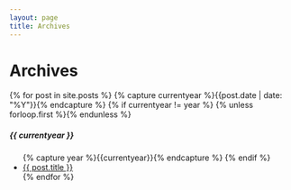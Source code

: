 ```yaml
---
layout: page
title: Archives
---
```

<div class="page-content wc-container">
  <div class="post">
    <h1>Archives</h1>  
    {% for post in site.posts %}
      {% capture currentyear %}{{post.date | date: "%Y"}}{% endcapture %}
      {% if currentyear != year %}
        {% unless forloop.first %}</ul>{% endunless %}
        <h5>{{ currentyear }}</h5>
        <ul class="posts">
        {% capture year %}{{currentyear}}{% endcapture %}
      {% endif %}
      <li><a href="{{ post.url | prepend: site.url }}">{{ post.title }}</a></li>
    {% endfor %}
  </div>
</div>
